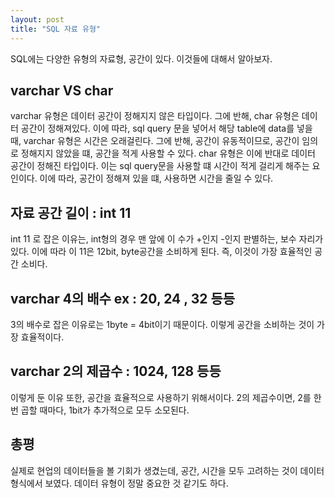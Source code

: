 ```yaml
---
layout: post
title: "SQL 자료 유형"
---
```


SQL에는 다양한 유형의 자료형, 공간이 있다. 이것들에 대해서 알아보자.

## varchar VS char

varchar 유형은 데이터 공간이 정해지지 않은 타입이다. 그에 반해, char 유형은 데이터 공간이 정해져있다. 이에 따라, sql query 문을 넣어서 해당 table에 data를 넣을 때, varchar 유형은 시간은 오래걸린다. 그에 반해, 공간이 유동적이므로, 공간이 임의로 정해지지 않았을 떄, 공간을 적게 사용할 수 있다.
char 유형은 이에 반대로 데이터 공간이 정해진 타입이다. 이는 sql query문을 사용할 떄 시간이 적게 걸리게 해주는 요인이다. 이에 따라, 공간이 정해져 있을 떄, 사용하면 시간을 줄일 수 있다.

## 자료 공간 길이 : int 11

int 11 로 잡은 이유는, int형의 경우 맨 앞에 이 수가 +인지 -인지 판별하는, 보수 자리가 있다. 이에 따라 이 11은 12bit, byte공간을 소비하게 된다. 즉, 이것이 가장 효율적인 공간 소비다.

## varchar 4의 배수 ex : 20, 24 , 32 등등

3의 배수로 잡은 이유로는 1byte = 4bit이기 때문이다. 이렇게 공간을 소비하는 것이 가장 효율적이다.

## varchar 2의 제곱수 : 1024, 128 등등

이렇게 둔 이유 또한, 공간을 효율적으로 사용하기 위해서이다. 2의 제곱수이면, 2를 한번 곱할 때마다, 1bit가 추가적으로 모두 소모된다.

## 총평

실제로 현업의 데이터들을 볼 기회가 생겼는데, 공간, 시간을 모두 고려하는 것이 데이터 형식에서 보였다. 데이터 유형이 정말 중요한 것 같기도 하다.
